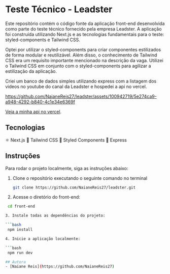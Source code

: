 # Teste Técnico - Leadster

Este repositório contém o código fonte da aplicação front-end desenvolvida como parte do teste técnico fornecido pela empresa Leadster. A aplicação foi construída utilizando Next.js e as tecnologias fundamentais para o teste: styled-components e Tailwind CSS.

Optei por utilizar o styled-components para criar componentes estilizados de forma modular e reutilizável. Além disso, o conhecimento de Tailwind CSS era um requisito importante mencionado na descrição da vaga. Utilizei o Tailwind CSS em conjunto com o styled-components para agilizar a estilização da aplicação.

Criei um banco de dados simples utilizando express com a listagem dos videos no youtube do canal da Leadster e hospedei a api no vercel.


https://github.com/NaianeReis27/leadster/assets/100942719/5e274ca9-a948-4292-b840-4c1e34e6369f


[Veja a minha api no vercel]([https://exemplo.com](https://back-end-naianereis.vercel.app)).

## Tecnologias

⚛️ Next.js
🌈 Tailwind CSS
💅 Styled Components
🚀 Express

## Instruções

Para rodar o projeto localmente, siga as instruções abaixo:

1. Clone o repositório executando o seguinte comando no terminal

   ```bash
   git clone https://github.com/NaianeReis27/leadster.git

2. Acesse o diretório do front-end:

  ```bash
   cd front-end

3. Instale todas as dependências do projeto:

 ```bash
   npm install

4. Inicie a aplicação localmente:

```bash
   npm run dev

## Autora
- [Naiane Reis](https://github.com/NaianeReis27)
